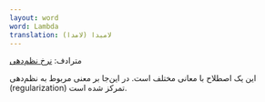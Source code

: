 ```yaml
---
layout: word
word: Lambda
translation: لامبدا (لامدا)
---
```


مترادف: [نرخ نظم‌دهی](/R/regularization_rate)

این یک اصطلاح با معانی مختلف است. در این‌جا بر معنی مربوط به نظم‌دهی (regularization) تمرکز شده است.
